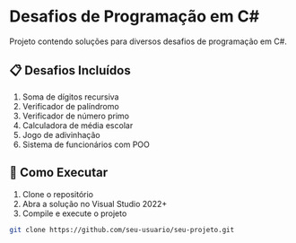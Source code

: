 # Desafios de Programação em C#

Projeto contendo soluções para diversos desafios de programação em C#.

## 📋 Desafios Incluídos

1. Soma de dígitos recursiva
2. Verificador de palíndromo
3. Verificador de número primo
4. Calculadora de média escolar
5. Jogo de adivinhação
6. Sistema de funcionários com POO

## 🚀 Como Executar

1. Clone o repositório
2. Abra a solução no Visual Studio 2022+
3. Compile e execute o projeto

```bash
git clone https://github.com/seu-usuario/seu-projeto.git
